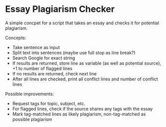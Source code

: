 # Essay Plagiarism Checker
A simple concpet for a script that takes an essay and checks it for potential plagiarism. 


Concepts:
- Take sentence as input
- Split text into sentences (maybe use full stop as line break?)
- Search Google for exact string
- If results are returned, store line as variable (as well as potential source), +1 to number of flagged lines
- If no results are returned, check next line
- After all lines are checked, print all conflict lines and number of conflict lines

Possible improvements:
- Request tags for topic, subject, etc.
- For flagged lines, check if the source shares any tags with the essay
- Mark tag-matched lines as likely plagiarism, non-tag-matched as possible plagiarism
